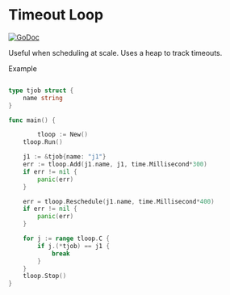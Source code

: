 # Timeout Loop

[![GoDoc](https://godoc.org/github.com/anekkanti/toutloop?status.svg)](https://godoc.org/github.com/anekkanti/toutloop)

Useful when scheduling at scale. Uses a heap to track timeouts.

Example
```go

type tjob struct {
	name string
}

func main() {

        tloop := New()
	tloop.Run()

	j1 := &tjob{name: "j1"}
	err := tloop.Add(j1.name, j1, time.Millisecond*300)
	if err != nil {
		panic(err)
	}

	err = tloop.Reschedule(j1.name, time.Millisecond*400)
	if err != nil {
		panic(err)
	}

	for j := range tloop.C {
		if j.(*tjob) == j1 {
			break
		}
	}
	tloop.Stop()
}
```
